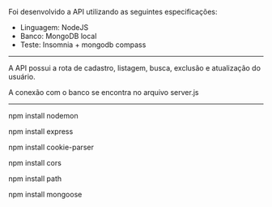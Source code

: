Foi desenvolvido a API utilizando as seguintes especificações:

- Linguagem: NodeJS
- Banco: MongoDB local
- Teste: Insomnia + mongodb compass

--------------------------------------------------------------

A API possui a rota de cadastro, listagem, busca, exclusão e atualização do usuário.

A conexão com o banco se encontra no arquivo server.js

--------------------------------------------------------------

npm install nodemon

npm install express

npm install cookie-parser

npm install cors

npm install path

npm install mongoose
